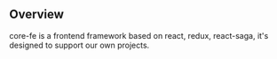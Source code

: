 ## Overview
core-fe is a frontend framework based on react, redux, react-saga, it's designed to support our own projects.
